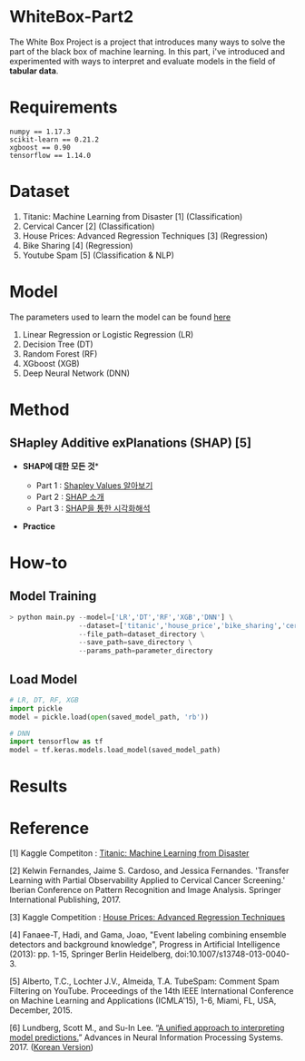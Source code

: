# WhiteBox-Part2
The White Box Project is a project that introduces many ways to solve the part of the black box of machine learning. In this part, i've introduced and experimented with ways to interpret and evaluate models in the field of **tabular data**.

# Requirements
```
numpy == 1.17.3
scikit-learn == 0.21.2
xgboost == 0.90
tensorflow == 1.14.0
```

# Dataset
1. Titanic: Machine Learning from Disaster [1] (Classification)
2. Cervical Cancer [2] (Classification)
3. House Prices: Advanced Regression Techniques [3] (Regression)
4. Bike Sharing [4] (Regression)
5. Youtube Spam [5] (Classification & NLP)

# Model 
The parameters used to learn the model can be found [here]()
1. Linear Regression or Logistic Regression (LR)
2. Decision Tree (DT)
3. Random Forest (RF)
4. XGboost (XGB)
5. Deep Neural Network (DNN) 

# Method 
## SHapley Additive exPlanations (SHAP) [5]
- **SHAP에 대한 모든 것***
  - Part 1 : [Shapley Values 알아보기](https://datanetworkanalysis.github.io/2019/12/23/shap1)
  - Part 2 : [SHAP 소개](https://datanetworkanalysis.github.io/2019/12/24/shap2)
  - Part 3 : [SHAP을 통한 시각화해석](https://datanetworkanalysis.github.io/2019/12/24/shap3)
  
- **Practice**
  
# How-to
## Model Training
```python
> python main.py --model=['LR','DT','RF','XGB','DNN'] \
                 --dataset=['titanic','house_price','bike_sharing','cervical_cancer','youtube_spam'] \
                 --file_path=dataset_directory \
                 --save_path=save_directory \
                 --params_path=parameter_directory
```

## Load Model
```python
# LR, DT, RF, XGB
import pickle
model = pickle.load(open(saved_model_path, 'rb'))

# DNN
import tensorflow as tf
model = tf.keras.models.load_model(saved_model_path)
```

# Results


# Reference
[1] Kaggle Competiton : [Titanic: Machine Learning from Disaster](https://www.kaggle.com/c/titanic)

[2] Kelwin Fernandes, Jaime S. Cardoso, and Jessica Fernandes. 'Transfer Learning with Partial Observability Applied to Cervical Cancer Screening.' Iberian Conference on Pattern Recognition and Image Analysis. Springer International Publishing, 2017.

[3] Kaggle Competition : [House Prices: Advanced Regression Techniques](https://www.kaggle.com/c/house-prices-advanced-regression-techniques/overview/description)

[4] Fanaee-T, Hadi, and Gama, Joao, "Event labeling combining ensemble detectors and background knowledge", Progress in Artificial Intelligence (2013): pp. 1-15, Springer Berlin Heidelberg, doi:10.1007/s13748-013-0040-3.

[5] Alberto, T.C., Lochter J.V., Almeida, T.A. TubeSpam: Comment Spam Filtering on YouTube. Proceedings of the 14th IEEE International Conference on Machine Learning and Applications (ICMLA'15), 1-6, Miami, FL, USA, December, 2015.

[6] Lundberg, Scott M., and Su-In Lee. “[A unified approach to interpreting model predictions.](https://arxiv.org/pdf/1705.07874.pdf)” Advances in Neural Information Processing Systems. 2017. ([Korean Version](https://www.notion.so/tootouch/A-Unified-Approach-to-Interpreting-Model-Predictions-96de8a9e08b149c48cdd802cd62ad59f))
